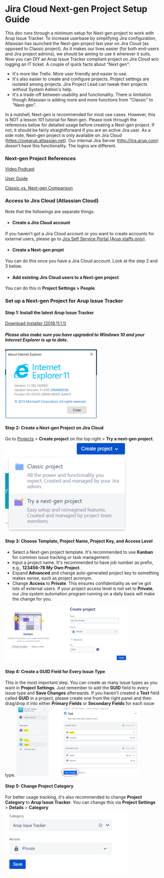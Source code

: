 # Jira Cloud Next-gen Project Setup Guide
This doc runs through a minimum setup for Next-gen project to work with Arup Issue Tracker. To increase userbase by simplifying Jira configuration, Atlassian has launched the Next-gen project last year on Jira Cloud (as opposed to Classic project). As it makes our lives easier (for both end-users and Jira project admins), we should be aiming to use it wherever it suits. Now you can DIY an Arup Issue Tracker compliant project on Jira Cloud w/o logging an IT ticket. A couple of quick facts about "Next gen":

* It's more like Trello. More user friendly and easier to use.
* It's also easier to create and configure projects. Project settings are isolated among projects. Jira Project Lead can tweak their projects without System Admin's help.
* It's a trade-off between usability and functionality. There is limitation though Atlassian is adding more and more functions from "Classic" to "Next-gen".

In a nutshell, Next-gen is recommended for most use cases. However, this is NOT a lesson 101 tutorial for Next-gen. Please look through the references below for detailed usage before creating a Next-gen project. If not, it should be fairly straightforward if you are an active Jira user. As a side note, Next-gen project is only available on Jira Cloud (https://ovearup.atlassian.net). Our internal Jira Server (http://jira.arup.com) doesn't have this functionality. The logins are different.


### Next-gen Project References
[Video Podcast](https://www.youtube.com/watch?v=PQa3NFB_LRg&list=PLaD4FvsFdarR69HESUlY4IC7ae5k5znYp)

[User Guide](https://confluence.atlassian.com/jirasoftwarecloud/working-with-next-gen-software-projects-945104895.html)

[Classic vs. Next-gen Comparison](https://community.atlassian.com/t5/Next-gen-articles/Everything-you-want-to-know-about-next-gen-projects-in-Jira/ba-p/894773)



### Access to Jira Cloud (Atlassian Cloud)
Note that the followings are separate things:
* #### Create a Jira Cloud account
If you haven't got a Jira Cloud account or you want to create accounts for external users, please go to
[Jira Self Service Portal (Arup staffs only)](http://to.arup.com/jssp).
* #### Create a Next-gen projet
You can do this once you have a Jira Cloud account. Look at the step 2 and 3 below.
* #### Add existing Jira Cloud users to a Next-gen project
You can do this in __Project Settings > People__.


### Set up a Next-gen Project for Arup Issue Tracker
#### Step 1: Install the latest Arup Issue Tracker
[Download Installer (2018.11.1.1)](https://github.com/ArupAus/issue-tracker/releases/download/2018.11.01.01/Case_Issue_Tracker_2018.11.01.01.msi)

##### Please also make sure you have upgraded to Windows 10 and your Internet Explorer is up to date.
<img src="https://raw.githubusercontent.com/ArupAus/issue-tracker/master/Documentation/images/JiraCloudLogin_6.png" width="300">

#### Step 2: Create a Next-gen Project on Jira Cloud
Go to [Projects](https://ovearup.atlassian.net/secure/BrowseProjects.jspa) > __Create project__ on the top right > __Try a next-gen project__.
<img src="https://raw.githubusercontent.com/ArupAus/issue-tracker/master/Documentation/images/nextgen1.png" width="400">

#### Step 3: Choose Template, Project Name, Project Key, and Access Level
* Select a Next-gen project template. It's recommended to use __Kanban__ for common issue tracking or task management.
* Input a project name. It's recommended to have job number as prefix, e.g., __123456-78 My Own Project__.
* Expand __Advanced__ and change auto-generated project key to something makes sense, such as project acronym.
* Change __Access__ to __Private__. This ensures confidentiality as we've got lots of external users. If your project access level is not set to __Private__, our Jira system automation program running on a daily basis will make the change for you.
<img src="https://raw.githubusercontent.com/ArupAus/issue-tracker/master/Documentation/images/nextgen2.png" width="400">

#### Step 4: Create a GUID Field for Every Issue Type
This is the most important step. You can create as many issue types as you want in __Project Settings__. Just remember to add the __GUID__ field to every issue type and __Save Changes__ afterwards. If you haven't created a __Text__ field called __GUID__ in a project, please create one from the right panel and then drag/drop it into either __Primary Fields__ or __Secondary Fields__ for each issue type. 
<img src="https://raw.githubusercontent.com/ArupAus/issue-tracker/master/Documentation/images/nextgen4.png" width="400">

#### Step 5: Change Project Category
For better usage tracking, it's also recommended to change __Project Category__ to __Arup Issue Tracker__. You can change this via __Project Settings__ > __Details__ > __Category__
<img src="https://raw.githubusercontent.com/ArupAus/issue-tracker/master/Documentation/images/nextgen3.png" width="400">
